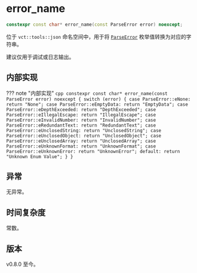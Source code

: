# **error_name**


```cpp
constexpr const char* error_name(const ParseError error) noexcept;
```

位于 `vct::tools::json` 命名空间中，用于将 [`ParseError`](./ParseError.md) 枚举值转换为对应的字符串。

建议仅用于调试或日志输出。


## 内部实现

??? note "内部实现"
    ```cpp
    constexpr const char* error_name(const ParseError error) noexcept {
        switch (error) {
            case ParseError::eNone: return "None";
            case ParseError::eEmptyData: return "EmptyData";
            case ParseError::eDepthExceeded: return "DepthExceeded";
            case ParseError::eIllegalEscape: return "IllegalEscape";
            case ParseError::eInvalidNumber: return "InvalidNumber";
            case ParseError::eRedundantText: return "RedundantText";
            case ParseError::eUnclosedString: return "UnclosedString";
            case ParseError::eUnclosedObject: return "UnclosedObject";
            case ParseError::eUnclosedArray: return "UnclosedArray";
            case ParseError::eUnknownFormat: return "UnknownFormat";
            case ParseError::eUnknownError: return "UnknownError";
            default: return "Unknown Enum Value";
        }
    }
    ```

## 异常

无异常。

## 时间复杂度

常数。

## 版本

v0.8.0 至今。



